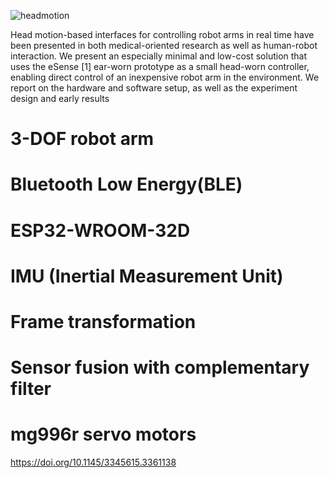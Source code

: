 ![headmotion](https://user-images.githubusercontent.com/67382222/111898454-728a7900-8a26-11eb-87ff-863f39e7c392.JPG)

Head motion-based interfaces for controlling robot arms in
real time have been presented in both medical-oriented research as well as human-robot interaction. We present an
especially minimal and low-cost solution that uses the eSense [1] ear-worn prototype as a small head-worn controller,
enabling direct control of an inexpensive robot arm in the
environment. We report on the hardware and software setup,
as well as the experiment design and early results

# 3-DOF robot arm
# Bluetooth Low Energy(BLE)
# ESP32-WROOM-32D
# IMU (Inertial Measurement Unit)
# Frame transformation
# Sensor fusion with complementary filter 
# mg996r servo motors
https://doi.org/10.1145/3345615.3361138